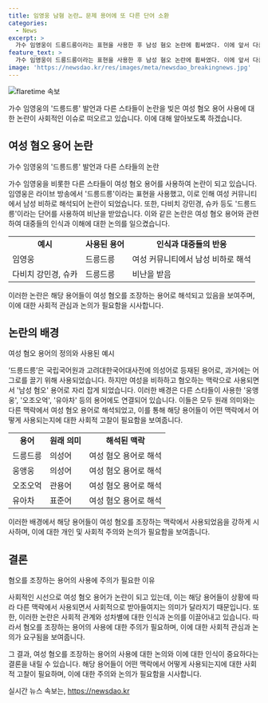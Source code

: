 ```yaml
---
title: 임영웅 남혐 논란… 문제 용어에 또 다른 단어 소환
categories:
  - News
excerpt: >
  가수 임영웅이 드릉드릉이라는 표현을 사용한 후 남성 혐오 논란에 휩싸였다. 이에 앞서 다른 스타들도 온라인 커뮤니티에서 논란을 일으킨 적이 있다. 그러나 일부 혐오성 단어의 사용이 논란을 일으키는 것에 대해 대중들 사이에 인식이 미비한 상황이다. 혐오를 조장하는 용어의 사용은 주의가 필요하지만, 문제의 의미와 상관없이 일부 표현에 대한 일반화된 비난은 지양해야 한다는 지적이 제기되고 있다.
feature_text: >
  가수 임영웅이 드릉드릉이라는 표현을 사용한 후 남성 혐오 논란에 휩싸였다. 이에 앞서 다른 스타들도 온라인 커뮤니티에서 논란을 일으킨 적이 있다. 그러나 일부 혐오성 단어의 사용이 논란을 일으키는 것에 대해 대중들 사이에 인식이 미비한 상황이다. 혐오를 조장하는 용어의 사용은 주의가 필요하지만, 문제의 의미와 상관없이 일부 표현에 대한 일반화된 비난은 지양해야 한다는 지적이 제기되고 있다.
image: 'https://newsdao.kr/res/images/meta/newsdao_breakingnews.jpg'
---
```


<p><img src="https://newsdao.kr/res/images/meta/newsdao_breakingnews.jpg" alt="flaretime 속보" /></p>

<p>가수 임영웅의 '드릉드릉' 발언과 다른 스타들이 논란을 빚은 여성 혐오 용어 사용에 대한 논란이 사회적인 이슈로 떠오르고 있습니다. 이에 대해 알아보도록 하겠습니다. </p>

<h2 data-ke-size="size26">여성 혐오 용어 논란</h2>

<p data-ke-size="size16">가수 임영웅의 '드릉드릉' 발언과 다른 스타들의 논란</p>

<p>가수 임영웅을 비롯한 다른 스타들이 여성 혐오 용어를 사용하여 논란이 되고 있습니다. 임영웅은 라이브 방송에서 '드릉드릉'이라는 표현을 사용했고, 이로 인해 여성 커뮤니티에서 남성 비하로 해석되어 논란이 되었습니다. 또한, 다비치 강민경, 슈카 등도 '드릉드릉'이라는 단어를 사용하여 비난을 받았습니다. 이와 같은 논란은 여성 혐오 용어와 관련하여 대중들의 인식과 이해에 대한 논의를 일으켰습니다.</p>

<table>
    <tr>
        <td style="text-align: center; height: 17px;"><b>예시</b></td>
        <td style="text-align: center; height: 17px;"><b>사용된 용어</b></td>
        <td style="text-align: center; height: 17px;"><b>인식과 대중들의 반응</b></td>
    </tr>
    <tr>
        <td style="text-align: left;">임영웅</td>
        <td style="text-align: left;">드릉드릉</td>
        <td style="text-align: left;">여성 커뮤니티에서 남성 비하로 해석</td>
    </tr>
    <tr>
        <td style="text-align: left;">다비치 강민경, 슈카</td>
        <td style="text-align: left;">드릉드릉</td>
        <td style="text-align: left;">비난을 받음</td>
    </tr>
</table>

<p>이러한 논란은 해당 용어들이 여성 혐오를 조장하는 용어로 해석되고 있음을 보여주며, 이에 대한 사회적 관심과 논의가 필요함을 시사합니다.</p>

<h2 data-ke-size="size26">논란의 배경</h2>

<p data-ke-size="size16">여성 혐오 용어의 정의와 사용된 예시</p>

<p>‘드릉드릉’은 국립국어원과 고려대한국어대사전에 의성어로 등재된 용어로, 과거에는 어그로를 끌기 위해 사용되었습니다. 하지만 여성을 비하하고 혐오하는 맥락으로 사용되면서 '남성 혐오' 용어로 자리 잡게 되었습니다. 이러한 배경은 다른 스타들이 사용한 '웅앵웅', '오조오억', '유아차' 등의 용어에도 연결되어 있습니다. 이들은 모두 원래 의미와는 다른 맥락에서 여성 혐오 용어로 해석되었고, 이를 통해 해당 용어들이 어떤 맥락에서 어떻게 사용되는지에 대한 사회적 고찰이 필요함을 보여줍니다.</p>

<table>
    <tr>
        <td style="text-align: center; height: 17px;"><b>용어</b></td>
        <td style="text-align: center; height: 17px;"><b>원래 의미</b></td>
        <td style="text-align: center; height: 17px;"><b>해석된 맥락</b></td>
    </tr>
    <tr>
        <td style="text-align: left;">드릉드릉</td>
        <td style="text-align: left;">의성어</td>
        <td style="text-align: left;">여성 혐오 용어로 해석</td>
    </tr>
    <tr>
        <td style="text-align: left;">웅앵웅</td>
        <td style="text-align: left;">의성어</td>
        <td style="text-align: left;">여성 혐오 용어로 해석</td>
    </tr>
    <tr>
        <td style="text-align: left;">오조오억</td>
        <td style="text-align: left;">관용어</td>
        <td style="text-align: left;">여성 혐오 용어로 해석</td>
    </tr>
    <tr>
        <td style="text-align: left;">유아차</td>
        <td style="text-align: left;">표준어</td>
        <td style="text-align: left;">여성 혐오 용어로 해석</td>
    </tr>
</table>

<p>이러한 배경에서 해당 용어들이 여성 혐오를 조장하는 맥락에서 사용되었음을 강하게 시사하며, 이에 대한 개인 및 사회적 주의와 논의가 필요함을 보여줍니다.</p>

<h2 data-ke-size="size26">결론</h2>

<p data-ke-size="size16">혐오를 조장하는 용어의 사용에 주의가 필요한 이유</p>

<p>사회적인 시선으로 여성 혐오 용어가 논란이 되고 있는데, 이는 해당 용어들이 상황에 따라 다른 맥락에서 사용되면서 사회적으로 받아들여지는 의미가 달라지기 때문입니다. 또한, 이러한 논란은 사회적 관계와 성차별에 대한 인식과 논의를 이끌어내고 있습니다. 따라서 혐오를 조장하는 용어의 사용에 대한 주의가 필요하며, 이에 대한 사회적 관심과 논의가 요구됨을 보여줍니다.</p>

<p>그 결과, 여성 혐오를 조장하는 용어의 사용에 대한 논의와 이에 대한 인식이 중요하다는 결론을 내릴 수 있습니다. 해당 용어들이 어떤 맥락에서 어떻게 사용되는지에 대한 사회적 고찰이 필요하며, 이에 대한 주의와 논의가 필요함을 시사합니다.</p>
실시간 뉴스 속보는, <a href="https://newsdao.kr" rel="dofollow">https://newsdao.kr</a>


